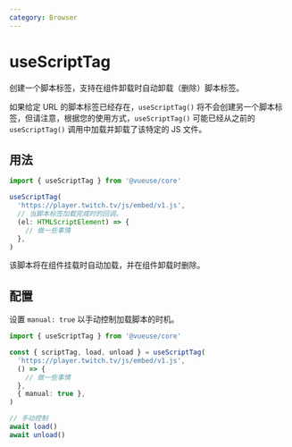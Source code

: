 ```yaml
---
category: Browser
---
```


# useScriptTag

创建一个脚本标签，支持在组件卸载时自动卸载（删除）脚本标签。

如果给定 URL 的脚本标签已经存在，`useScriptTag()` 将不会创建另一个脚本标签，但请注意，根据您的使用方式，`useScriptTag()` 可能已经从之前的 `useScriptTag()` 调用中加载并卸载了该特定的 JS 文件。

## 用法

```ts
import { useScriptTag } from '@vueuse/core'

useScriptTag(
  'https://player.twitch.tv/js/embed/v1.js',
  // 当脚本标签加载完成时的回调。
  (el: HTMLScriptElement) => {
    // 做一些事情
  },
)
```

该脚本将在组件挂载时自动加载，并在组件卸载时删除。

## 配置

设置 `manual: true` 以手动控制加载脚本的时机。

```ts
import { useScriptTag } from '@vueuse/core'

const { scriptTag, load, unload } = useScriptTag(
  'https://player.twitch.tv/js/embed/v1.js',
  () => {
    // 做一些事情
  },
  { manual: true },
)

// 手动控制
await load()
await unload()
```
